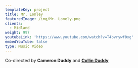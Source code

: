 ```yaml
---
templateKey: project
title: Mr. Lonley
featuredImage: /img/Mr. Lonely.png
clients:
  - Midland
weight: 997
youtubeLink: 'https://www.youtube.com/watch?v=T4bvrywf0xg'
embedYouTube: false
type: Music Video
---
```

Co-directed by **Cameron Duddy** and **[Collin Duddy](https://sweatshirtmedia.com/team/#collin)**
